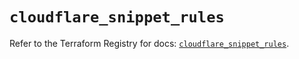 # `cloudflare_snippet_rules`

Refer to the Terraform Registry for docs: [`cloudflare_snippet_rules`](https://registry.terraform.io/providers/cloudflare/cloudflare/5.7.1/docs/resources/snippet_rules).
